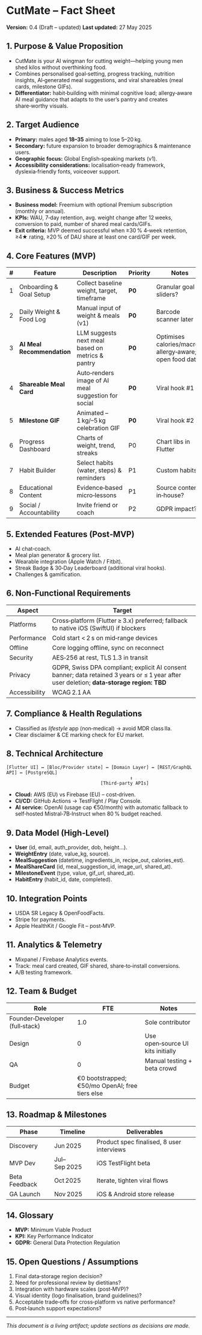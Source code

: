 # CutMate – Fact Sheet

**Version:** 0.4 (Draft – updated)
**Last updated:** 27 May 2025

## 1. Purpose & Value Proposition

* CutMate is your AI wingman for cutting weight—helping young men shed kilos without overthinking food.
* Combines personalised goal‑setting, progress tracking, nutrition insights, AI‑generated meal suggestions, and viral shareables (meal cards, milestone GIFs).
* **Differentiator:** habit‑building with minimal cognitive load; allergy‑aware AI meal guidance that adapts to the user’s pantry and creates share‑worthy visuals.

## 2. Target Audience

* **Primary:** males aged **18–35** aiming to lose 5–20 kg.
* **Secondary:** future expansion to broader demographics & maintenance users.
* **Geographic focus:** Global English‑speaking markets (v1).
* **Accessibility considerations:** localisation‑ready framework, dyslexia‑friendly fonts, voiceover support.

## 3. Business & Success Metrics

* **Business model:** Freemium with optional Premium subscription (monthly or annual).
* **KPIs:** WAU, 7‑day retention, avg. weight change after 12 weeks, conversion to paid, number of shared meal cards/GIFs.
* **Exit criteria:** MVP deemed successful when ≥30 % 4‑week retention, ≥4★ rating, ≥20 % of DAU share at least one card/GIF per week.

## 4. Core Features (MVP)

| # | Feature                    | Description                                         | Priority | Notes                                                    |
| - | -------------------------- | --------------------------------------------------- | -------- | -------------------------------------------------------- |
| 1 | Onboarding & Goal Setup    | Collect baseline weight, target, timeframe          | **P0**   | Granular goal sliders?                                   |
| 2 | Daily Weight & Food Log    | Manual input of weight & meals (v1)                 | **P0**   | Barcode scanner later                                    |
| 3 | **AI Meal Recommendation** | LLM suggests next meal based on metrics & pantry    | **P0**   | Optimises calories/macros; allergy‑aware; open food data |
| 4 | **Shareable Meal Card**    | Auto‑renders image of AI meal suggestion for social | **P0**   | Viral hook #1                                            |
| 5 | **Milestone GIF**          | Animated –1 kg/–5 kg celebration GIF                | **P0**   | Viral hook #2                                            |
| 6 | Progress Dashboard         | Charts of weight, trend, streaks                    | P0       | Chart libs in Flutter                                    |
| 7 | Habit Builder              | Select habits (water, steps) & reminders            | P1       | Custom habits?                                           |
| 8 | Educational Content        | Evidence‑based micro‑lessons                        | P1       | Source content in‑house?                                 |
| 9 | Social / Accountability    | Invite friend or coach                              | P2       | GDPR impact?                                             |

## 5. Extended Features (Post‑MVP)

* AI chat‑coach.
* Meal plan generator & grocery list.
* Wearable integration (Apple Watch / Fitbit).
* Streak Badge & 30‑Day Leaderboard (additional viral hooks).
* Challenges & gamification.

## 6. Non‑Functional Requirements

| Aspect        | Target                                                                                                                                     |
| ------------- | ------------------------------------------------------------------------------------------------------------------------------------------ |
| Platforms     | Cross‑platform (Flutter ≥ 3.x) preferred; fallback to native iOS (SwiftUI) if blockers                                                     |
| Performance   | Cold start < 2 s on mid‑range devices                                                                                                      |
| Offline       | Core logging offline, sync on reconnect                                                                                                    |
| Security      | AES‑256 at rest, TLS 1.3 in transit                                                                                                        |
| Privacy       | GDPR, Swiss DPA compliant; explicit AI consent banner; data retained 3 years or ≤ 1 year after user deletion; **data‑storage region: TBD** |
| Accessibility | WCAG 2.1 AA                                                                                                                                |

## 7. Compliance & Health Regulations

* Classified as *lifestyle* app (non‑medical) → avoid MDR class IIa.
* Clear disclaimer & CE marking check for EU market.

## 8. Technical Architecture

```plaintext
[Flutter UI] ↔ [Bloc/Provider state] ↔ [Domain Layer] ↔ [REST/GraphQL API] ↔ [PostgreSQL]
                                              ↕
                                   [Third‑party APIs]
```

* **Cloud:** AWS (EU) vs Firebase (EU) – cost‑driven.
* **CI/CD:** GitHub Actions → TestFlight / Play Console.
* **AI service:** OpenAI (usage cap €50/month) with automatic fallback to self‑hosted Mistral‑7B‑Instruct when 80 % budget reached.

## 9. Data Model (High‑Level)

* **User** (id, email, auth\_provider, dob, height…).
* **WeightEntry** (date, value\_kg, source).
* **MealSuggestion** (datetime, ingredients\_in, recipe\_out, calories\_est).
* **MealShareCard** (id, meal\_suggestion\_id, image\_url, shared\_at).
* **MilestoneEvent** (type, value, gif\_url, shared\_at).
* **HabitEntry** (habit\_id, date, completed).

## 10. Integration Points

* USDA SR Legacy & OpenFoodFacts.
* Stripe for payments.
* Apple HealthKit / Google Fit – post‑MVP.

## 11. Analytics & Telemetry

* Mixpanel / Firebase Analytics events.
* Track: meal card created, GIF shared, share‑to‑install conversions.
* A/B testing framework.

## 12. Team & Budget

| Role                           | FTE                                             | Notes                             |
| ------------------------------ | ----------------------------------------------- | --------------------------------- |
| Founder‑Developer (full‑stack) | 1.0                                             | Sole contributor                  |
| Design                         | 0                                               | Use open‑source UI kits initially |
| QA                             | 0                                               | Manual testing + beta crowd       |
| Budget                         | €0 bootstrapped; €50/mo OpenAI; free tiers else |                                   |

## 13. Roadmap & Milestones

| Phase         | Timeline     | Deliverables                              |
| ------------- | ------------ | ----------------------------------------- |
| Discovery     | Jun 2025     | Product spec finalised, 8 user interviews |
| MVP Dev       | Jul–Sep 2025 | iOS TestFlight beta                       |
| Beta Feedback | Oct 2025     | Iterate, tighten viral flows              |
| GA Launch     | Nov 2025     | iOS & Android store release               |

## 14. Glossary

* **MVP:** Minimum Viable Product
* **KPI:** Key Performance Indicator
* **GDPR:** General Data Protection Regulation

## 15. Open Questions / Assumptions

1. Final data‑storage region decision?
2. Need for professional review by dietitians?
3. Integration with hardware scales (post‑MVP)?
4. Visual identity (logo finalisation, brand guidelines)?
5. Acceptable trade‑offs for cross‑platform vs native performance?
6. Post‑launch support expectations?

---

*This document is a living artifact; update sections as decisions are made.*
